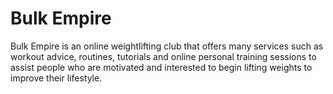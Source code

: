 # Bulk Empire

Bulk Empire is an online weightlifting club that offers many services such as workout advice, routines, tutorials and online personal training sessions to assist people who are motivated and interested to begin lifting weights to improve their lifestyle.
